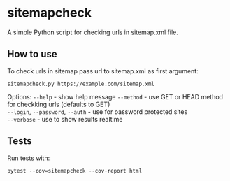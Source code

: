 # sitemapcheck

A simple Python script for checking urls in sitemap.xml file.

## How to use

To check urls in sitemap pass url to sitemap.xml as first argument:

    sitemapcheck.py https://example.com/sitemap.xml

Options:
`--help` - show help message
`--method` - use GET or HEAD method for checkking urls (defaults to GET)  
`--login`, `--password`, `--auth` - use for password protected sites  
`--verbose` - use to show results realtime

## Tests

Run tests with:

    pytest --cov=sitemapcheck --cov-report html
